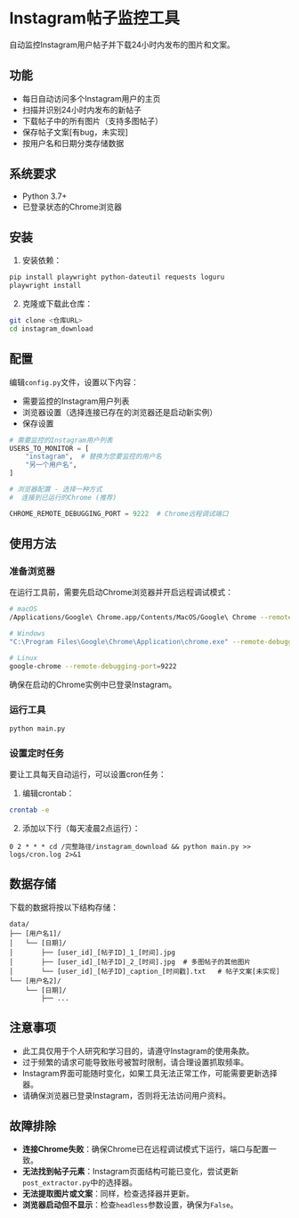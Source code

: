 # Instagram帖子监控工具

自动监控Instagram用户帖子并下载24小时内发布的图片和文案。

## 功能

- 每日自动访问多个Instagram用户的主页
- 扫描并识别24小时内发布的新帖子
- 下载帖子中的所有图片（支持多图帖子）
- 保存帖子文案[有bug，未实现]
- 按用户名和日期分类存储数据

## 系统要求

- Python 3.7+
- 已登录状态的Chrome浏览器

## 安装

1. 安装依赖：

```bash
pip install playwright python-dateutil requests loguru
playwright install 
```

2. 克隆或下载此仓库：

```bash
git clone <仓库URL>
cd instagram_download
```

## 配置

编辑`config.py`文件，设置以下内容：

- 需要监控的Instagram用户列表
- 浏览器设置（选择连接已存在的浏览器还是启动新实例）
- 保存设置

```python
# 需要监控的Instagram用户列表
USERS_TO_MONITOR = [
    "instagram",  # 替换为您要监控的用户名
    "另一个用户名",
]

# 浏览器配置 - 选择一种方式
#  连接到已运行的Chrome (推荐)

CHROME_REMOTE_DEBUGGING_PORT = 9222  # Chrome远程调试端口

```

## 使用方法

### 准备浏览器

在运行工具前，需要先启动Chrome浏览器并开启远程调试模式：

```bash
# macOS
/Applications/Google\ Chrome.app/Contents/MacOS/Google\ Chrome --remote-debugging-port=9222

# Windows
"C:\Program Files\Google\Chrome\Application\chrome.exe" --remote-debugging-port=9222

# Linux
google-chrome --remote-debugging-port=9222
```

确保在启动的Chrome实例中已登录Instagram。

### 运行工具

```bash
python main.py
```

### 设置定时任务

要让工具每天自动运行，可以设置cron任务：

1. 编辑crontab：

```bash
crontab -e
```

2. 添加以下行（每天凌晨2点运行）：

```
0 2 * * * cd /完整路径/instagram_download && python main.py >> logs/cron.log 2>&1
```

## 数据存储

下载的数据将按以下结构存储：

```
data/
├── [用户名1]/
│   └── [日期]/
│       ├── [user_id]_[帖子ID]_1_[时间].jpg
│       ├── [user_id]_[帖子ID]_2_[时间].jpg  # 多图帖子的其他图片
│       └── [user_id]_[帖子ID]_caption_[时间戳].txt   # 帖子文案[未实现]
└── [用户名2]/
    └── [日期]/
        ├── ...
```

## 注意事项

- 此工具仅用于个人研究和学习目的，请遵守Instagram的使用条款。
- 过于频繁的请求可能导致账号被暂时限制，请合理设置抓取频率。
- Instagram界面可能随时变化，如果工具无法正常工作，可能需要更新选择器。
- 请确保浏览器已登录Instagram，否则将无法访问用户资料。

## 故障排除

- **连接Chrome失败**：确保Chrome已在远程调试模式下运行，端口与配置一致。
- **无法找到帖子元素**：Instagram页面结构可能已变化，尝试更新`post_extractor.py`中的选择器。
- **无法提取图片或文案**：同样，检查选择器并更新。
- **浏览器启动但不显示**：检查`headless`参数设置，确保为`False`。 